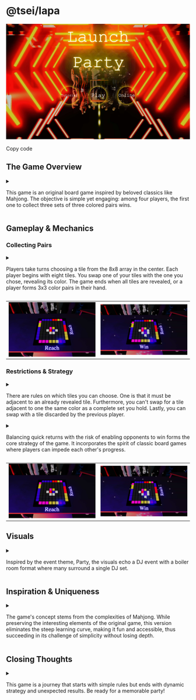 # @tsei/lapa

<img src="./public/og.jpg"></img>

Copy code

## The Game Overview

<details>
<summary>

This game is an original board game inspired by beloved classics like Mahjong. The objective is simple yet engaging: among four players, the first one to collect three sets of three colored pairs wins.

</summary>

このゲームは、麻雀のような古典にインスパイアされたオリジナルのボードゲームです。4 人のプレイヤーの中で、3 色のペアを 3 セット集めた方が勝ちです。

</details>

## Gameplay & Mechanics

### Collecting Pairs

<details>
<summary>

Players take turns choosing a tile from the 8x8 array in the center. Each player begins with eight tiles. You swap one of your tiles with the one you chose, revealing its color. The game ends when all tiles are revealed, or a player forms 3x3 color pairs in their hand.

</summary>

プレイヤーは中央の 8x8 の配列から順番に牌を選んでいきます。各プレイヤーは 8 枚のタイルを持ってスタートします。自分のタイルと選んだタイルを交換し、その色を明らかにします。すべてのタイルが公開されるか、手札に 3x3 の色のペアができたらゲーム終了です。

</details>
<table>
<td>
<img src="./public/_0.jpg"></img>
</td>
<td>
<img src="./public/_1.jpg"></img>
</td>
</table>

### Restrictions & Strategy

<details>
<summary>

There are rules on which tiles you can choose. One is that it must be adjacent to an already revealed tile. Furthermore, you can't swap for a tile adjacent to one the same color as a complete set you hold. Lastly, you can swap with a tile discarded by the previous player.

</summary>

選べるタイルにはルールがあります。一つは、すでに公開されているタイルに隣接していること。さらに、あなたが持っている完全なセットと同じ色に隣接するタイルと交換することはできません。最後に、前のプレイヤーが捨てたタイルと交換することができます。

</details>

<details>
<summary>

Balancing quick returns with the risk of enabling opponents to win forms the core strategy of the game. It incorporates the spirit of classic board games where players can impede each other's progress.

</summary>

勝つために相手を有効にすることのリスクと迅速なリターンのバランスは、ゲームのコア戦略を形成しています。それは、プレイヤーがお互いの進歩を妨げることができる古典的なボードゲームの精神を取り入れています。

</details></details>
<table>
<td>
<img src="./public/_0.jpg"></img>
</td>
<td>
<img src="./public/_1.jpg"></img>
</td>
</table>

## Visuals

<details>
<summary>

Inspired by the event theme, Party, the visuals echo a DJ event with a boiler room format where many surround a single DJ set.

</summary>

イベントのテーマである「パーティー」にインスパイアされたビジュアルは、1 つの DJ セットを大勢が取り囲むボイラールーム形式の DJ イベントをイメージしています。

</details>

## Inspiration & Uniqueness

<details>
<summary>

The game's concept stems from the complexities of Mahjong. While preserving the interesting elements of the original game, this version eliminates the steep learning curve, making it fun and accessible, thus succeeding in its challenge of simplicity without losing depth.

</summary>

このゲームのコンセプトは、麻雀の複雑さに由来しています。オリジナルのゲームの面白さを保ちつつ、このバージョンでは急な学習曲線を排除し、楽しく親しみやすいものにすることで、深みを失うことなくシンプルさへの挑戦を成功させている。

</details>

## Closing Thoughts

<details>
<summary>

This game is a journey that starts with simple rules but ends with dynamic strategy and unexpected results. Be ready for a memorable party!

</summary>

このゲームは、シンプルなルールで始まり、ダイナミックな戦略と予想外の結果で終わります。思い出に残るパーティーの準備をしよう！

</details>
